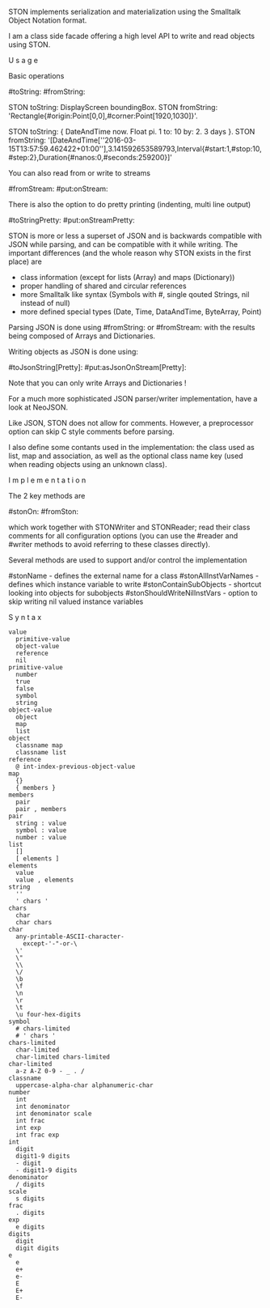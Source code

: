STON implements serialization and materialization using the Smalltalk Object Notation format.

I am a class side facade offering a high level API to write and read objects using STON.

U s a g e

Basic operations

  #toString:
  #fromString:

  STON toString: DisplayScreen boundingBox.
  STON fromString:  'Rectangle{#origin:Point[0,0],#corner:Point[1920,1030]}'.

  STON toString: { DateAndTime now. Float pi. 1 to: 10 by: 2. 3 days }.
  STON fromString:  '[DateAndTime[''2016-03-15T13:57:59.462422+01:00''],3.141592653589793,Interval{#start:1,#stop:10,#step:2},Duration{#nanos:0,#seconds:259200}]'

You can also read from or write to streams

  #fromStream:
  #put:onStream:

There is also the option to do pretty printing (indenting, multi line output) 

  #toStringPretty:
  #put:onStreamPretty:

STON is more or less a superset of JSON and is backwards compatible with JSON while parsing, and can be compatible with it while writing. The important differences (and the whole reason why STON exists in the first place) are 

  - class information (except for lists (Array) and maps (Dictionary))
  - proper handling of shared and circular references
  - more Smalltalk like syntax (Symbols with #, single qouted Strings, nil instead of null)
  - more defined special types (Date, Time, DataAndTime, ByteArray, Point)

Parsing JSON is done using #fromString: or #fromStream: with the results being composed of Arrays and Dictionaries.

Writing objects as JSON is done using: 

  #toJsonString[Pretty]:
  #put:asJsonOnStream[Pretty]:

Note that you can only write Arrays and Dictionaries !

For a much more sophisticated JSON parser/writer implementation, have a look at NeoJSON.

Like JSON, STON does not allow for comments. However, a preprocessor option can skip C style comments before parsing.

I also define some contants used in the implementation: the class used as list, map and association, as well as the optional class name key (used when reading objects using an unknown class).


I m p l e m e n t a t i o n

The 2 key methods are

  #stonOn:
  #fromSton:

which work together with STONWriter and STONReader; read their class comments for all configuration options (you can use the #reader and #writer methods to avoid referring to these classes directly).

Several methods are used to support and/or control the implementation

  #stonName - defines the external name for a class
  #stonAllInstVarNames - defines which instance variable to write
  #stonContainSubObjects - shortcut looking into objects for subobjects
  #stonShouldWriteNilInstVars - option to skip writing nil valued instance variables


S y n t a x

	value
	  primitive-value
	  object-value
	  reference
	  nil
	primitive-value
	  number
	  true
	  false
	  symbol
	  string
	object-value
	  object
	  map
	  list
	object
	  classname map
	  classname list
	reference
	  @ int-index-previous-object-value
	map
	  {}
	  { members }
	members
	  pair
	  pair , members
	pair
	  string : value
	  symbol : value
	  number : value
	list
	  []
	  [ elements ]
	elements
	  value 
	  value , elements
	string
	  ''
	  ' chars '
	chars
	  char
	  char chars
	char
	  any-printable-ASCII-character-
	    except-'-"-or-\
	  \'
	  \"
	  \\
	  \/
	  \b
	  \f
	  \n
	  \r
	  \t
	  \u four-hex-digits
	symbol
	  # chars-limited
	  # ' chars '
	chars-limited
	  char-limited
	  char-limited chars-limited
	char-limited
	  a-z A-Z 0-9 - _ . /
	classname
	  uppercase-alpha-char alphanumeric-char
	number
	  int
	  int denominator
	  int denominator scale
	  int frac
	  int exp
	  int frac exp
	int
	  digit
	  digit1-9 digits 
	  - digit
	  - digit1-9 digits
	denominator
	  / digits
	scale
	  s digits
	frac
	  . digits
	exp
	  e digits
	digits
	  digit
	  digit digits
	e
	  e
	  e+
	  e-
	  E
	  E+
	  E-
